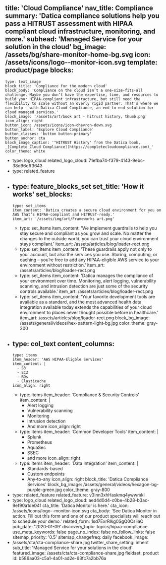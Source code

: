 title: 'Cloud Compliance'
nav_title: Compliance
summary: 'Datica compliance solutions help you pass a HITRUST assessment with HIPAA compliant cloud infrastructure, monitoring, and more.'
subhead: 'Managed Service for your solution in the cloud'
bg_image: /assets/bg/share-monitor-home-bg.svg
icon: /assets/icons/logo--monitor-icon.svg
template: product/page
blocks:
  -
    type: text_image
    block_title: 'Compliance for the modern cloud'
    block_body: 'Compliance on the cloud isn’t a one-size-fits-all challenge. Maybe you don’t have the expertise, time, and resources to build your HIPAA-compliant infrastructure, but still need the flexibility to scale without an overly rigid partner. That’s where we can help — with Datica Cloud Compliance, an end-to-end solution for cloud managed services.'
    block_image: '/assets/art/book art - hitrust history, thumb.png'
    icon_align: right
    button_icon: /assets/icons/icon-chevron-down.svg
    button_label: 'Explore Cloud Compliance'
    button_classes: 'button button-primary'
    button_anchor: cta
    block_image_caption: '"HITRUST History" from the Datica book, _[Complete Cloud Compliance](https://completecloudcompliance.com)_'
    color_theme: white
  -
    type: logo_cloud
    related_logo_cloud: 71efba74-f379-4143-9ebc-38d96eff3643
  -
    type: related_feature
  -
    type: feature_blocks_set
    set_title: 'How it works'
    set_blocks:
      -
        type: set_items
        item_content: 'Datica creates a secure cloud environment for you on AWS that’s HIPAA-compliant and HITRUST-ready.'
        item_art: '/assets/img/art/Frameworks art.png'
      -
        type: set_items
        item_content: 'We implement guardrails to help you stay secure and compliant as you grow and scale. No matter the changes to the outside world, you can trust your cloud environment  stays compliant.'
        item_art: /assets/articles/blog/loader-rect.png
      -
        type: set_items
        item_content: 'These guardrails apply not only to your account, but also the services you use. Storing, computing, or caching – you’re free to add any HIPAA-eligible AWS service to your environment without restriction.'
        item_art: /assets/articles/blog/loader-rect.png
      -
        type: set_items
        item_content: 'Datica manages the compliance of your environment over time. Monitoring, alert logging, vulnerability scanning, and intrusion detection are just some of the security controls available.'
        item_art: /assets/articles/blog/loader-rect.png
      -
        type: set_items
        item_content: 'Your favorite development tools are available as a standard, and the most advanced health data integration available today extends the capabilities of your cloud environment to places never thought possible before in healthcare.'
        item_art: /assets/articles/blog/loader-rect.png
    block_bg_image: /assets/general/videos/hex-pattern-light-bg.jpg
    color_theme: gray-200
  -
    type: col_text
    content_columns:
      -
        type: items
        item_header: 'AWS HIPAA-Eligble Services'
        item_content: |
          - S3
          - EC2
          - RDs
          - Elasticache
        icon_align: right
      -
        type: items
        item_header: 'Compliance & Security Controls'
        item_content: |
          - Alert logging
          - Vulnerability scanning
          - Monitoring
          - Intrusion detection
          - And more
        icon_align: right
      -
        type: items
        item_header: 'Common Developer Tools'
        item_content: |
          - Splunk
          - Prometheus
          - AquaSec
          - SSEC
          - and more
        icon_align: right
      -
        type: items
        item_header: 'Data Integration'
        item_content: |
          - Standards-based
          - Custom endpoints
          - Any-to-any
        icon_align: right
    block_title: 'Datica Compliance Services'
    block_bg_image: /assets/general/videos/hexagon-bg-purple-green.jpg
    color_theme: gray-800
  -
    type: related_feature
    related_feature: v3Inn3xhHaskmq4ywwmkI
  -
    type: logo_cloud
    related_logo_cloud: aed4d0d4-c0be-4b28-b3ac-9ef90a1de041
cta_title: 'Datica Monitor is here.'
cta_icon: /assets/icons/logo--monitor-icon.svg
cta_body: 'See Datica Monitor in action. Fill out this form and one of our product specialists will reach out to schedule your demo.'
related_form: 1sd7ExrRIkg0SgQ0CsiiaO
pub_date: '2020-01-09'
discovery_topic: topics/hipaa-compliance
use_meta_keywords: false
page_no_index: false
no_follow_links: false
sitemap_priority: '0.5'
sitemap_changefreq: daily
facebook_image:
  - /assets/cta/cta-compliance-share.jpg
twitter_share_setting: inherit
sub_title: 'Managed Service for your solutions in the cloud'
featured_image: /assets/cta/cta-compliance-share.jpg
fieldset: product
id: b586aa03-c5a1-4a01-ad2e-63fc7a2bb76a
